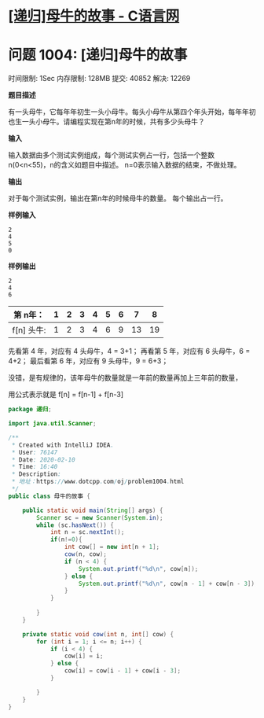 # [[递归]母牛的故事 - C语言网](https://www.dotcpp.com/oj/problem1004.html)

# 问题 1004: [递归]母牛的故事

时间限制: 1Sec 内存限制: 128MB 提交: 40852 解决: 12269

**题目描述**

有一头母牛，它每年年初生一头小母牛。每头小母牛从第四个年头开始，每年年初也生一头小母牛。请编程实现在第n年的时候，共有多少头母牛？

**输入**

输入数据由多个测试实例组成，每个测试实例占一行，包括一个整数n(0<n<55)，n的含义如题目中描述。
n=0表示输入数据的结束，不做处理。

**输出**

对于每个测试实例，输出在第n年的时候母牛的数量。
每个输出占一行。

**样例输入**

```
2
4
5
0
```

**样例输出**

```
2
4
6
```

| 第 n年：   | 1    | 2    | 3    | 4    | 5    | 6    | 7    | 8    |
| ---------- | ---- | ---- | ---- | ---- | ---- | ---- | ---- | ---- |
| f[n] 头牛: | 1    | 2    | 3    | 4    | 6    | 9    | 13   | 19   |


 先看第 4 年，对应有 4 头母牛，4 = 3+1；
再看第 5 年，对应有 6 头母牛，6 = 4+2；
最后看第 6 年，对应有 9 头母牛，9 = 6+3；



没错，是有规律的，该年母牛的数量就是一年前的数量再加上三年前的数量，

用公式表示就是 f[n] = f[n-1] + f[n-3]



```java
package 递归;

import java.util.Scanner;

/**
 * Created with IntelliJ IDEA.
 * User: 76147
 * Date: 2020-02-10
 * Time: 16:40
 * Description:
 * 地址：https://www.dotcpp.com/oj/problem1004.html
 */
public class 母牛的故事 {

    public static void main(String[] args) {
        Scanner sc = new Scanner(System.in);
        while (sc.hasNext()) {
            int n = sc.nextInt();
            if(n!=0){
                int cow[] = new int[n + 1];
                cow(n, cow);
                if (n < 4) {
                    System.out.printf("%d\n", cow[n]);
                } else {
                    System.out.printf("%d\n", cow[n - 1] + cow[n - 3]);
                }
            }
            
        }
    }

    private static void cow(int n, int[] cow) {
        for (int i = 1; i <= n; i++) {
            if (i < 4) {
                cow[i] = i;
            } else {
                cow[i] = cow[i - 1] + cow[i - 3];
            }

        }
    }
}
```

